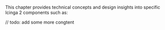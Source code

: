 This chapter provides technical concepts and design insights
into specific Icinga 2 components such as:

// todo: add some more congtent 